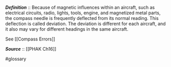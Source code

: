 ***Definition***    :: Because of magnetic influences within an aircraft, such as electrical circuits, radio, lights, tools, engine, and magnetized metal parts, the compass needle is frequently deflected from its normal reading. This deflection is called deviation. The deviation is different for each aircraft, and it also may vary for different headings in the same aircraft.

See [[Compass Errors]]

***Source***         :: [[PHAK Ch16]]


#glossary